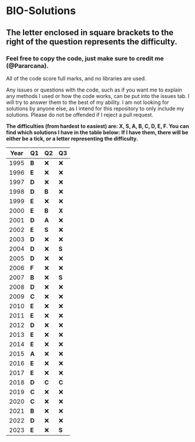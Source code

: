 # BIO-Solutions

## The letter enclosed in square brackets to the right of the question represents the difficulty.

### Feel free to copy the code, just make sure to credit me (@Pararcana).

All of the code score full marks, and no libraries are used.

Any issues or questions with the code, such as if you want me to explain any methods I used or how the code works, can be put into the issues tab. I will try to answer them to the best of my ability. I am not looking for solutions by anyone else, as I intend for this repository to only include my solutions. Please do not be offended if I reject a pull request.

**The difficulties (from hardest to easiest) are: X, S, A, B, C, D, E, F. You can find which solutions I have in the table below:**
**If I have them, there will be either be a tick, or a letter representing the difficulty.**

|Year|Q1|Q2|Q3|
|---|---|---|---|
|1995|**B**|❌|❌|
|1996|**E**|❌|❌|
|1997|**D**|❌|❌|
|1998|**D**|**B**|❌|
|1999|**E**|❌|❌|
|2000|**E**|**B**|**X**|
|2001|**D**|**A**|❌|
|2002|**E**|**S**|❌|
|2003|**D**|❌|❌|
|2004|**D**|❌|**S**|
|2005|**D**|❌|❌|
|2006|**F**|❌|❌|
|2007|**B**|❌|**S**|
|2008|**D**|❌|❌|
|2009|**C**|❌|❌|
|2010|**E**|❌|❌|
|2011|**E**|❌|❌|
|2012|**D**|❌|❌|
|2013|**E**|❌|❌|
|2014|**E**|❌|❌|
|2015|**A**|❌|❌|
|2016|**E**|❌|❌|
|2017|**E**|❌|❌|
|2018|**D**|**C**|**C**|
|2019|**C**|❌|❌|
|2020|**C**|❌|❌|
|2021|**B**|❌|❌|
|2022|**D**|❌|❌|
|2023|**E**|❌|**S**|
